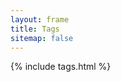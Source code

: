 ```yaml
---
layout: frame
title: Tags
sitemap: false
---
```

<style type="text/css">
	.tags {
		margin-top: 20px;
	}
	.tags h4 {
		font-size: 28px;
	}
	.tags .clear {
		font-size: 20px;
	}
	.tags-content a {
		font-size: 20px;
		line-height: 38px;
		color: gray;
	}
	.tag-results {
		margin-top: 20px;
		padding-left: 15px;
	}
</style>
<div class="container">
<div class="row">
	<div class="col-md-3 col-md-offset-2">
		{% include tags.html %}
	</div>
	<div class="col-md-7 tag-results">
	</div>
</div>
</div>
<script>
// 修改h4
$(".tags h4").html('Tags');
//
var tag_hash_change = function(){
	if(window.location.pathname.substr(0,5)=='/tags'){
		var str = tag_pjax.pressed_tag().join(",");
		var url = '#'+str;
		window.history.replaceState('','', url);
	}
};
$(function(){
	// 按hash点击
	var tagstr = window.location.hash.substr(1);
	var tagts = tagstr.split(',');
	for (var i = tagts.length - 1; i >= 0; i--) {
		$("a[data-tag='"+tagts[i]+"']").click();
	}
	// 修改hash
	tag_pjax.bind({
		tag_changed: tag_hash_change,
	});
	// 加载列表
	tag_pjax.get_post_list();
})
</script>